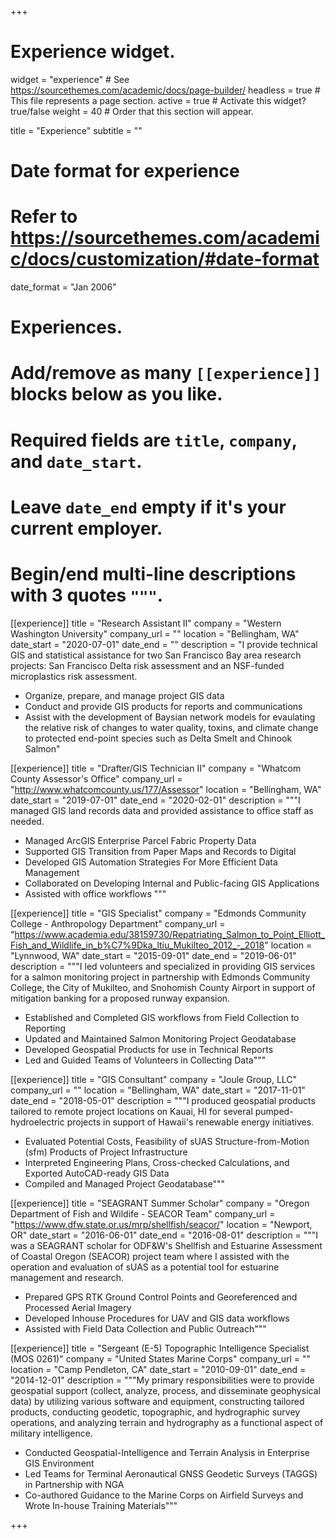 +++
# Experience widget.
widget = "experience"  # See https://sourcethemes.com/academic/docs/page-builder/
headless = true  # This file represents a page section.
active = true  # Activate this widget? true/false
weight = 40  # Order that this section will appear.

title = "Experience"
subtitle = ""

# Date format for experience
#   Refer to https://sourcethemes.com/academic/docs/customization/#date-format
date_format = "Jan 2006"

# Experiences.
#   Add/remove as many `[[experience]]` blocks below as you like.
#   Required fields are `title`, `company`, and `date_start`.
#   Leave `date_end` empty if it's your current employer.
#   Begin/end multi-line descriptions with 3 quotes `"""`.
[[experience]]
  title = "Research Assistant II"
  company = "Western Washington University"
  company_url = ""
  location = "Bellingham, WA"
  date_start = "2020-07-01"
  date_end = ""
  description = "I provide technical GIS and statistical assistance for two San Francisco Bay area research projects: San Francisco Delta risk assessment and an NSF-funded microplastics risk assessment.
  
  * Organize, prepare, and manage project GIS data
  * Conduct and provide GIS products for reports and communications
  * Assist with the development of Baysian network models for evaulating the relative risk of changes to water quality, toxins, and climate change to protected end-point species such as Delta Smelt and Chinook Salmon"
  
[[experience]]
  title = "Drafter/GIS Technician II"
  company = "Whatcom County Assessor's Office"
  company_url = "http://www.whatcomcounty.us/177/Assessor"
  location = "Bellingham, WA"
  date_start = "2019-07-01"
  date_end = "2020-02-01"
  description = """I managed GIS land records data and provided assistance to office staff as needed.
  
  * Managed ArcGIS Enterprise Parcel Fabric Property Data
  * Supported GIS Transition from Paper Maps and Records to Digital
  * Developed GIS Automation Strategies For More Efficient Data Management
  * Collaborated on Developing Internal and Public-facing GIS Applications
  * Assisted with office workflows
  """

[[experience]]
  title = "GIS Specialist"
  company = "Edmonds Community College - Anthropology Department"
  company_url = "https://www.academia.edu/38159730/Repatriating_Salmon_to_Point_Elliott_Fish_and_Wildlife_in_b%C7%9Dka_ltiu_Mukilteo_2012_-_2018"
  location = "Lynnwood, WA"
  date_start = "2015-09-01"
  date_end = "2019-06-01"
  description = """I led volunteers and specialized in providing GIS services for a salmon monitoring project in partnership with Edmonds Community College, the City of Mukilteo, and Snohomish County Airport in support of mitigation banking for a proposed runway expansion.
  
  * Established and Completed GIS workflows from Field Collection to Reporting 
  * Updated and Maintained Salmon Monitoring Project Geodatabase
  * Developed Geospatial Products for use in Technical Reports
  * Led and Guided Teams of Volunteers in Collecting Data"""
  
[[experience]]
  title = "GIS Consultant"
  company = "Joule Group, LLC"
  company_url = ""
  location = "Bellingham, WA"
  date_start = "2017-11-01"
  date_end = "2018-05-01"
  description = """I produced geospatial products tailored to remote project locations on Kauai, HI for several pumped-hydroelectric projects in support of Hawaii's renewable energy initiatives.  
  
  * Evaluated Potential Costs, Feasibility of sUAS Structure-from-Motion (sfm) Products of Project Infrastructure
  * Interpreted Engineering Plans, Cross-checked Calculations, and Exported AutoCAD-ready GIS Data
  * Compiled and Managed Project Geodatabase"""
  
[[experience]]
  title = "SEAGRANT Summer Scholar"
  company = "Oregon Department of Fish and Wildife - SEACOR Team"
  company_url = "https://www.dfw.state.or.us/mrp/shellfish/seacor/"
  location = "Newport, OR"
  date_start = "2016-06-01"
  date_end = "2016-08-01"
  description = """I was a SEAGRANT scholar for ODF&W's Shellfish and Estuarine Assessment of Coastal Oregon (SEACOR) project team where I assisted with the operation and evaluation of sUAS as a potential tool for estuarine management and research.
  
  * Prepared GPS RTK Ground Control Points and Georeferenced and Processed Aerial Imagery
  * Developed Inhouse Procedures for UAV and GIS data workflows
  * Assisted with Field Data Collection and Public Outreach"""
  
[[experience]]
  title = "Sergeant (E-5) Topographic Intelligence Specialist (MOS 0261)"
  company = "United States Marine Corps"
  company_url = ""
  location = "Camp Pendleton, CA"
  date_start = "2010-09-01"
  date_end = "2014-12-01"
  description = """My primary responsibilities were to provide geospatial support (collect, analyze, process, and disseminate geophysical data) by utilizing various software and equipment, constructing tailored products, conducting geodetic, topographic, and hydrographic survey operations, and analyzing terrain and hydrography as a functional aspect of military intelligence.  
  
  * Conducted Geospatial-Intelligence and Terrain Analysis in Enterprise GIS Environment
  * Led Teams for Terminal Aeronautical GNSS Geodetic Surveys (TAGGS) in Partnership with NGA
  * Co-authored Guidance to the Marine Corps on Airfield Surveys and Wrote In-house Training Materials"""

+++
